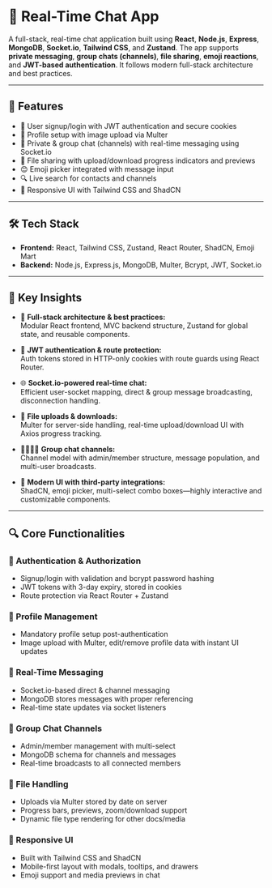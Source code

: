 # 💬 Real-Time Chat App

A full-stack, real-time chat application built using **React**, **Node.js**, **Express**, **MongoDB**, **Socket.io**, **Tailwind CSS**, and **Zustand**. The app supports **private messaging**, **group chats (channels)**, **file sharing**, **emoji reactions**, and **JWT-based authentication**. It follows modern full-stack architecture and best practices.

---

## 🚀 Features

- 🔐 User signup/login with JWT authentication and secure cookies
- 📸 Profile setup with image upload via Multer
- 💬 Private & group chat (channels) with real-time messaging using Socket.io
- 📁 File sharing with upload/download progress indicators and previews
- 😊 Emoji picker integrated with message input
- 🔍 Live search for contacts and channels
- 📱 Responsive UI with Tailwind CSS and ShadCN

---

## 🛠️ Tech Stack

- **Frontend:** React, Tailwind CSS, Zustand, React Router, ShadCN, Emoji Mart  
- **Backend:** Node.js, Express.js, MongoDB, Multer, Bcrypt, JWT, Socket.io

---

## 🧠 Key Insights

- 🔄 **Full-stack architecture & best practices:**  
  Modular React frontend, MVC backend structure, Zustand for global state, and reusable components.

- 🔐 **JWT authentication & route protection:**  
  Auth tokens stored in HTTP-only cookies with route guards using React Router.

- 🌐 **Socket.io-powered real-time chat:**  
  Efficient user-socket mapping, direct & group message broadcasting, disconnection handling.

- 📁 **File uploads & downloads:**  
  Multer for server-side handling, real-time upload/download UI with Axios progress tracking.

- 👨‍👩‍👧‍👦 **Group chat channels:**  
  Channel model with admin/member structure, message population, and multi-user broadcasts.

- 🧩 **Modern UI with third-party integrations:**  
  ShadCN, emoji picker, multi-select combo boxes—highly interactive and customizable components.

---

## 🔍 Core Functionalities

### 🔐 Authentication & Authorization
- Signup/login with validation and bcrypt password hashing
- JWT tokens with 3-day expiry, stored in cookies
- Route protection via React Router + Zustand

### 👤 Profile Management
- Mandatory profile setup post-authentication
- Image upload with Multer, edit/remove profile data with instant UI updates

### 💬 Real-Time Messaging
- Socket.io-based direct & channel messaging
- MongoDB stores messages with proper referencing
- Real-time state updates via socket listeners

### 👥 Group Chat Channels
- Admin/member management with multi-select
- MongoDB schema for channels and messages
- Real-time broadcasts to all connected members

### 📁 File Handling
- Uploads via Multer stored by date on server
- Progress bars, previews, zoom/download support
- Dynamic file type rendering for other docs/media

### 🎨 Responsive UI
- Built with Tailwind CSS and ShadCN
- Mobile-first layout with modals, tooltips, and drawers
- Emoji support and media previews in chat

